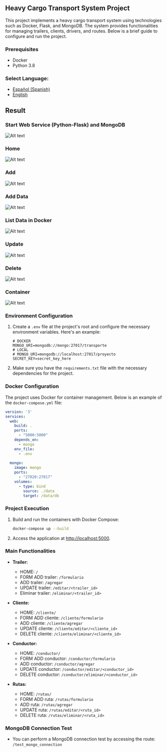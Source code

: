 ## Heavy Cargo Transport System Project

This project implements a heavy cargo transport system using technologies such as Docker, Flask, and MongoDB. The system provides functionalities for managing trailers, clients, drivers, and routes. Below is a brief guide to configure and run the project.

### Prerequisites
- Docker
- Python 3.8

### **Select Language:**
- [Español (Spanish)](README-es.md)
- [English](README.md)

## Result
### Start Web Service (Python-Flask) and MongoDB
![Alt text](docs/up.PNG) 
### Home
![Alt text](docs/index.PNG) 
### Add
![Alt text](docs/eliminar.PNG)
### Add Data
![Alt text](docs/create.PNG) 
### List Data in Docker
![Alt text](docs/add_docker.PNG) 
### Update
![Alt text](docs/update.PNG) 
### Delete
![Alt text](docs/delete.PNG) 
### Container
![Alt text](docs/container.PNG) 

### Environment Configuration

1. Create a `.env` file at the project's root and configure the necessary environment variables. Here's an example:

    ```env
    # DOCKER
    MONGO_URI=mongodb://mongo:27017/transporte
    # LOCAL
    # MONGO_URI=mongodb://localhost:27017/proyecto
    SECRET_KEY=secret_key_here
    ```

2. Make sure you have the `requirements.txt` file with the necessary dependencies for the project.

### Docker Configuration

The project uses Docker for container management. Below is an example of the `docker-compose.yml` file:

```yaml
version: '3'
services:
  web:
    build: .
    ports:
      - "5000:5000"
    depends_on:
      - mongo
    env_file:
      - .env
    
  mongo:
    image: mongo
    ports:
      - "27020:27017"
    volumes:
      - type: bind
        source: ./data
        target: /data/db
```

### Project Execution

1. Build and run the containers with Docker Compose:

    ```bash
    docker-compose up --build
    ```

2. Access the application at [http://localhost:5000](http://localhost:5000).

### Main Functionalities

- **Trailer:**
  - HOME: `/`
  - FORM ADD trailer: `/formulario`
  - ADD trailer: `/agregar`
  - UPDATE trailer: `/editar/<trailer_id>`
  - Eliminar trailer: `/eliminar/<trailer_id>`

- **Cliente:**
  - HOME: `/cliente/`
  - FORM ADD cliente: `/cliente/formulario`
  - ADD cliente: `/cliente/agregar`
  - UPDATE cliente: `/cliente/editar/<cliente_id>`
  - DELETE cliente: `/cliente/eliminar/<cliente_id>`

- **Conductor:**
  - HOME: `/conductor/`
  - FORM ADD conductor: `/conductor/formulario`
  - ADD conductor: `/conductor/agregar`
  - UPDATE conductor: `/conductor/editar/<conductor_id>`
  - DELETE conductor: `/conductor/eliminar/<conductor_id>`

- **Rutas:**
  - HOME: `/rutas/`
  - FORM ADD ruta: `/rutas/formulario`
  - ADD ruta: `/rutas/agregar`
  - UPDATE ruta: `/rutas/editar/<ruta_id>`
  - DELETE ruta: `/rutas/eliminar/<ruta_id>`

### MongoDB Connection Test

- You can perform a MongoDB connection test by accessing the route: `/test_mongo_connection`


